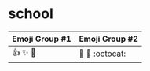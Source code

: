 # school

Emoji Group #1 | Emoji Group #2
-------------- | --------------
:+1: :sparkles: :camel: | :rocket: :metal: :octocat:
